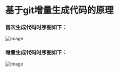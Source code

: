 # 基于git增量生成代码的原理

### 首次生成代码时序图如下：

![image](http://q2heisygm.bkt.clouddn.com/FiNKuP0GmmUuMbWPSMvuNmfy3yem)

### 增量生成代码时序图如下：

![image](http://q2heisygm.bkt.clouddn.com/FrA15SoEcszBmx3FrUZnrmkDMLkr)
